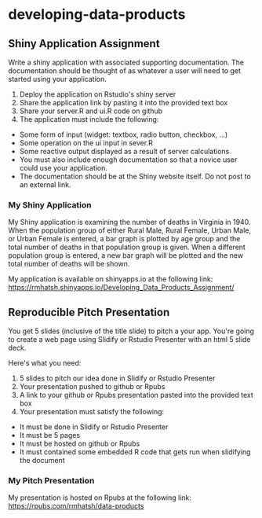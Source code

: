 # developing-data-products

## Shiny Application Assignment

Write a shiny application with associated supporting documentation. The documentation should be thought of as whatever a user will need to get started using your application.
1. Deploy the application on Rstudio's shiny server  
2. Share the application link by pasting it into the provided text box  
3. Share your server.R and ui.R code on github  
4. The application must include the following:

- Some form of input (widget: textbox, radio button, checkbox, ...)  
- Some operation on the ui input in sever.R  
- Some reactive output displayed as a result of server calculations  
- You must also include enough documentation so that a novice user could use your application.  
- The documentation should be at the Shiny website itself. Do not post to an external link.  

### My Shiny Application  

My Shiny application is examining the number of deaths in Virginia in 1940. When the population group of either Rural Male, Rural Female, Urban Male, or Urban Female is entered, a bar graph is plotted by age group and the total number of deaths in that population group is given.
When a different population group is entered, a new bar graph will be plotted and the new total number of deaths will be shown.

My application is available on shinyapps.io at the following link: https://rmhatsh.shinyapps.io/Developing_Data_Products_Assignment/ 

## Reproducible Pitch Presentation

You get 5 slides (inclusive of the title slide) to pitch a your app. You're going to create a web page using Slidify or Rstudio Presenter with an html 5 slide deck.

Here's what you need:

1. 5 slides to pitch our idea done in Slidify or Rstudio Presenter  
2. Your presentation pushed to github or Rpubs  
3. A link to your github or Rpubs presentation pasted into the provided text box  
4. Your presentation must satisfy the following:

- It must be done in Slidify or Rstudio Presenter  
- It must be 5 pages  
- It must be hosted on github or Rpubs  
- It must contained some embedded R code that gets run when slidifying the document  

### My Pitch Presentation

My presentation is hosted on Rpubs at the following link: https://rpubs.com/rmhatsh/data-products

